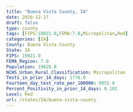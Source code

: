 ```yaml
---
title: "Buena Vista County, IA"
date: 2020-12-17
draft: false
type: county
tags: [FIPS:19021.0,FEMA:7.0,Micropolitan,Red]
categories: [IA]
County: Buena Vista County
State: IA
FIPS: 19021.0
FEMA_Region: 7.0
Population: 19620.0
NCHS_Urban_Rural_Classification: Micropolitan
Tests_in_prior_14_days: 1776.0
Fourteen_day_test_rate_per_100000: 9052.0
Percent_Positivity_in_prior_14_days: 0.181
Level: Red
url: /states/IA/buena-vista-county
---
```



